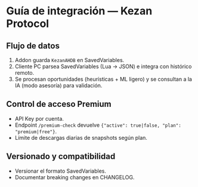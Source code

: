 # Guía de integración — Kezan Protocol

## Flujo de datos
1. Addon guarda `KezanAHDB` en SavedVariables.
2. Cliente PC parsea SavedVariables (Lua → JSON) e integra con histórico remoto.
3. Se procesan oportunidades (heurísticas + ML ligero) y se consultan a la IA (modo asesoría) para validación.

## Control de acceso Premium
- API Key por cuenta.
- Endpoint `/premium-check` devuelve `{"active": true|false, "plan": "premium|free"}`.
- Límite de descargas diarias de snapshots según plan.

## Versionado y compatibilidad
- Versionar el formato SavedVariables.
- Documentar breaking changes en CHANGELOG.
